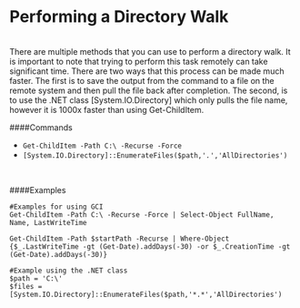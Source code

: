 

# Performing a Directory Walk 

<br>
There are multiple methods that you can use to perform a directory walk.  It is important to note that trying to perform this task remotely can take significant time.  There are two ways that this process can be made much faster.  The first is to save the output from the command to a file on the remote system and then pull the file back after completion.  The second, is to use the .NET class [System.IO.Directory] which only pulls the file name, however it is 1000x faster than using Get-ChildItem.

####Commands

- <code>Get-ChildItem -Path C:\ -Recurse -Force</code>
- <code>[System.IO.Directory]::EnumerateFiles($path,'*.*','AllDirectories')</code>

<br>

####Examples
  
    #Examples for using GCI
    Get-ChildItem -Path C:\ -Recurse -Force | Select-Object FullName, Name, LastWriteTime

    Get-ChildItem -Path $startPath -Recurse | Where-Object {$_.LastWriteTime -gt (Get-Date).addDays(-30) -or $_.CreationTime -gt (Get-Date).addDays(-30)}

    #Example using the .NET class
    $path = 'C:\'
    $files = [System.IO.Directory]::EnumerateFiles($path,'*.*','AllDirectories')







